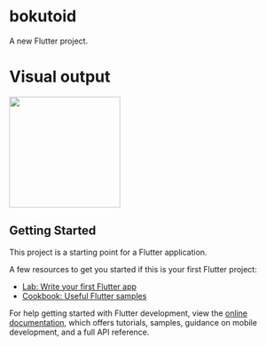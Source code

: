 # bokutoid

A new Flutter project.

# Visual output
<img src = "https://github.com/user-attachments/assets/37049155-a577-4473-a78a-ab9aaff1b32e" width = "200">



## Getting Started

This project is a starting point for a Flutter application.

A few resources to get you started if this is your first Flutter project:

- [Lab: Write your first Flutter app](https://docs.flutter.dev/get-started/codelab)
- [Cookbook: Useful Flutter samples](https://docs.flutter.dev/cookbook)

For help getting started with Flutter development, view the
[online documentation](https://docs.flutter.dev/), which offers tutorials,
samples, guidance on mobile development, and a full API reference.
